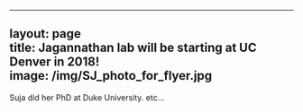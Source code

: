 
---
layout: page  
title: Jagannathan lab will be starting at UC Denver in 2018!  
image: /img/SJ_photo_for_flyer.jpg
---
Suja did her PhD at Duke University. etc...

